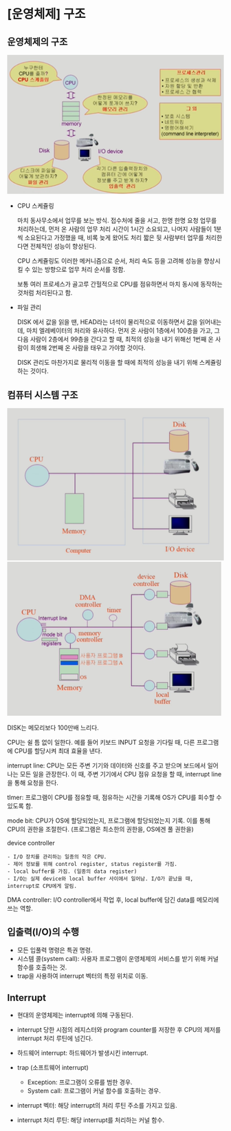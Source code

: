 # [운영체제] 구조

## 운영체제의 구조

![구조](../../assets/img/posts/운영체제/02-01.png)

- CPU 스케쥴링

    마치 동사무소에서 업무를 보는 방식. 접수처에 줄을 서고, 한명 한명 요청 업무를 처리하는데, 먼저 온 사람의 업무 처리 시간이 1시간 소요되고, 나머지 사람들이 1분 씩 소요된다고 가정했을 때, 비록 늦게 왔어도 처리 짧은 뒷 사람부터 업무를 처리한다면 전체적인 성능이 향상된다. 

    CPU 스케쥴링도 이러한 메커니즘으로 순서, 처리 속도 등을 고려해 성능을 향상시킬 수 있는 방향으로 업무 처리 순서를 정함.

    보통 여러 프로세스가 골고루 간헐적으로 CPU를 점유하면서 마치 동시에 동작하는 것처럼 처리된다고 함.

- 파일 관리

    DISK 에서 값을 읽을 땐, HEAD라는 녀석이 물리적으로 이동하면서 값을 읽어내는데, 마치 엘레베이터의 처리와 유사하다. 먼저 온 사람이 1층에서 100층을 가고, 그 다음 사람이 2층에서 99층을 간다고 할 때, 최적의 성능을 내기 위해선 1번째 온 사람이 희생해 2번째 온 사람을 태우고 가야할 것이다.

    DISK 관리도 마찬가지로 물리적 이동을 할 때에 최적의 성능을 내기 위해 스케쥴링하는 것이다. 


## 컴퓨터 시스템 구조

![시스템 구조1](../../assets/img/posts/운영체제/02-02.png)
![시스템 구조2](../../assets/img/posts/운영체제/02-03.png)

DISK는 메모리보다 100만배 느리다.

CPU는 쉴 틈 없이 일한다. 예를 들어 키보드 INPUT 요청을 기다릴 때, 다른 프로그램에 CPU를 할당시켜 최대 효율을 낸다.

interrupt line: CPU는 모든 주변 기기와 데이터와 신호를 주고 받으며 보드에서 일어나는 모든 일을 관장한다. 이 때, 주변 기기에서 CPU 점유 요청을 할 때, interrupt line을 통해 요청을 한다. 

tImer: 프로그램이 CPU를 점유할 때, 점유하는 시간을 기록해 OS가 CPU를 회수할 수 있도록 함.

mode bit: CPU가 OS에 할당되었는지, 프로그램에 할당되었는지 기록. 이를 통해 CPU의 권한을 조절한다. (프로그램은 최소한의 권한을, OS에겐 풀 권한을)

device controller

    - I/O 장치를 관리하는 일종의 작은 CPU.
    - 제어 정보를 위해 control register, status register를 가짐.
    - local buffer를 가짐. (일종의 data register)
    - I/O는 실제 device와 local buffer 사이에서 일어남. I/O가 끝났을 때, interrupt로 CPU에게 알림.

DMA controller: I/O controller에서 작업 후, local buffer에 담긴 data를 메모리에 쓰는 역할.


## 입출력(I/O)의 수행

- 모든 입풀력 명령은 특권 명령.
- 시스템 콜(system call): 사용자 프로그램이 운영체제의 서비스를 받기 위해 커널 함수를 호출하는 것.
- trap을 사용하여 interrupt 벡터의 특정 위치로 이동.


## Interrupt

- 현대의 운영체제는 interrupt에 의해 구동된다.
- interrupt 당한 시점의 레지스터와 program counter를 저장한 후 CPU의 제저를 interrupt 처리 루틴에 넘긴다.

- 하드웨어 interrupt: 하드웨어가 발생시킨 interrupt.
- trap (소프트웨어 interrupt)
    - Exception: 프로그램이 오류를 범한 경우.
    - System call: 프로그램이 커널 함수를 호출하는 경우.
- interrupt 벡터: 해당 interrupt의 처리 루틴 주소를 가지고 있음.
- interrupt 처리 루틴: 해당 interrupt를 처리하는 커널 함수.
